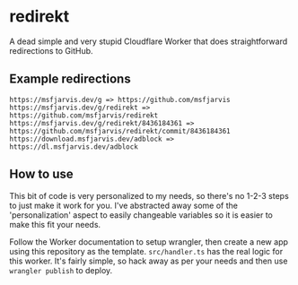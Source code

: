 # redirekt

A dead simple and very stupid Cloudflare Worker that does straightforward redirections to GitHub.

## Example redirections

```shell
https://msfjarvis.dev/g => https://github.com/msfjarvis
https://msfjarvis.dev/g/redirekt => https://github.com/msfjarvis/redirekt
https://msfjarvis.dev/g/redirekt/8436184361 => https://github.com/msfjarvis/redirekt/commit/8436184361
https://download.msfjarvis.dev/adblock => https://dl.msfjarvis.dev/adblock
```

## How to use

This bit of code is very personalized to my needs, so there's no 1-2-3 steps to just make it work for you. I've abstracted away some of the 'personalization' aspect to easily changeable variables so it is easier to make this fit your needs.

Follow the Worker documentation to setup wrangler, then create a new app using this repository as the template. `src/handler.ts` has the real logic for this worker. It's fairly simple, so hack away as per your needs and then use `wrangler publish` to deploy.
